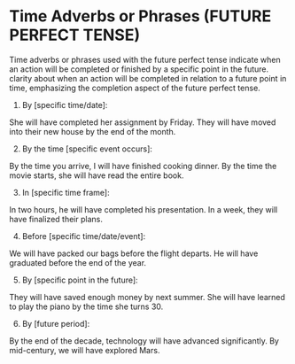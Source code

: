 # Time Adverbs or Phrases (FUTURE PERFECT TENSE)

Time adverbs or phrases used with the future perfect tense indicate when an action will be completed or finished by a specific point in the future.
clarity about when an action will be completed in relation to a future point in time, emphasizing the completion aspect of the future perfect tense.

1. By [specific time/date]:

She will have completed her assignment by Friday.
They will have moved into their new house by the end of the month.

2. By the time [specific event occurs]:

By the time you arrive, I will have finished cooking dinner.
By the time the movie starts, she will have read the entire book.

3. In [specific time frame]:

In two hours, he will have completed his presentation.
In a week, they will have finalized their plans.

4. Before [specific time/date/event]:

We will have packed our bags before the flight departs.
He will have graduated before the end of the year.

5. By [specific point in the future]:

They will have saved enough money by next summer.
She will have learned to play the piano by the time she turns 30.

6. By [future period]:

By the end of the decade, technology will have advanced significantly.
By mid-century, we will have explored Mars.
